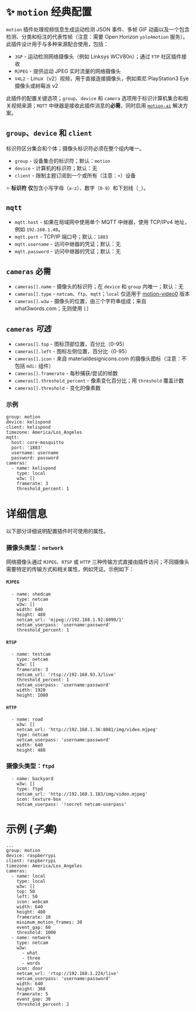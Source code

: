 # ✨ `motion` 经典配置 
`motion` 插件处理视频信息生成运动检测 JSON 事件、多帧 GIF 动画以及一个包含检测、分类和标注的代表性帧（注意：需要 Open Horizon `yolo4motion` 服务）。此插件设计用于与多种来源配合使用，包括：

+ `3GP` - 运动检测网络摄像头（例如 Linksys WCV80n）；通过 `FTP` 社区插件接收
+ `MJPEG` - 提供运动 JPEG 实时流量的网络摄像头
+ `V4L2` - Linux（v2）视频，用于直接连接摄像头，例如索尼 PlayStation3 Eye 摄像头或树莓派 v2

此插件的配置关键选项；`group`、`device` 和 `camera` 选项用于标识计算机集合和相关视频来源；`MQTT` 中继器是接收此插件消息的**必需**，同时启用 [`motion-ai`](http://github.com/dcmartin/motion-ai) 解决方案。

## `group`、`device` 和 `client`
标识符区分集合和个体；摄像头标识符必须在整个组内唯一。

+ `group` - 设备集合的标识符；默认：`motion`
+ `device` - 计算机的标识符；默认：无
+ `client` - 限制主题订阅到一个或所有（注意：`+`）设备

⭐ **标识符** **仅**包含小写字母（`a-z`）、数字（`0-9`）和下划线（`_`）。

## `mqtt`
+ `mqtt.host` - 如果在局域网中使用单个 MQTT 中继器，使用 TCP/IPv4 地址，例如 `192.168.1.40`。
+ `mqtt.port` - TCP/IP 端口号；默认：`1883`
+ `mqtt.username` - 访问中继器的凭证；默认：无
+ `mqtt.password` - 访问中继器的凭证；默认：无

## `cameras` **必需**
+ `cameras[].name` - 摄像头的标识符；在 `device` 和 `group` 内唯一；默认：无
+ `cameras[].type` - `netcam`、`ftp`、`mqtt`；`local` 仅适用于 [motion-video0](http://github.com/dcmartin/addon-motion-video) 版本
+ `cameras[].w3w` - 摄像头的位置，由三个字符串组成；来自 what3words.com；无则使用 `[]`

## `cameras` _可选_
+ `cameras[].top` - 图标顶部位置，百分比（0-95）
+ `cameras[].left` - 图标左侧位置，百分比（0-95）
+ `cameras[].icon` - 来自 materialdesignicons.com 的摄像头图标（注意：不包括 `mdi:` 组件）
+ `cameras[].framerate` - 每秒捕获/尝试的帧数
+ `cameras[].threshold_percent` - 像素变化百分比；用 `threshold` 覆盖计数
+ `cameras[].threshold` - 变化的像素数

### 示例
```
group: motion
device: kelispond
client: kelispond
timezone: America/Los_Angeles
mqtt:
  host: core-mosquitto
  port: '1883'
  username: username
  password: password
cameras:
  - name: kelispond
    type: local
    w3w: []
    framerate: 3
    threshold_percent: 1
```

# 详细信息
以下部分详细说明配置插件时可使用的属性。

### 摄像头类型：`network`
网络摄像头通过 `MJPEG`、`RTSP` 或 `HTTP` 三种传输方式直接由插件访问；不同摄像头需要特定的传输方式和相关属性，例如凭证。示例如下：

#### `MJPEG`
```
  - name: shedcam
    type: netcam
    w3w: []
    width: 640
    height: 480
    netcam_url: 'mjpeg://192.168.1.92:8090/1'
    netcam_userpass: 'username:password'
    threshold_percent: 1
```

#### `RTSP`
```
  - name: testcam
    type: netcam
    w3w: []
    framerate: 3
    netcam_url: 'rtsp://192.168.93.3/live'
    threshold_percent: 1
    netcam_userpass: 'username:password'
    width: 1920
    height: 1080
```

#### `HTTP`
```
  - name: road
    w3w: []
    netcam_url: 'http://192.168.1.36:8081/img/video.mjpeg'
    type: netcam
    netcam_userpass: 'username:password'
    width: 640
    height: 480
```

### 摄像头类型：`ftpd`

```
  - name: backyard
    w3w: []
    type: ftpd
    netcam_url: 'http://192.168.1.183/img/video.mjpeg'
    icon: texture-box
    netcam_userpass: '!secret netcam-userpass'
```

# 示例 (_子集_)

```
...
group: motion
device: raspberrypi
client: raspberrypi
timezone: America/Los_Angeles
cameras:
  - name: local
    type: local
    w3w: []
    top: 50
    left: 50
    icon: webcam
    width: 640
    height: 480
    framerate: 10
    minimum_motion_frames: 30
    event_gap: 60
    threshold: 1000
  - name: network
    type: netcam
    w3w:
      - what
      - three
      - words
    icon: door
    netcam_url: 'rtsp://192.168.1.224/live'
    netcam_userpass: 'username:password'
    width: 640
    height: 360
    framerate: 5
    event_gap: 30
    threshold_percent: 2